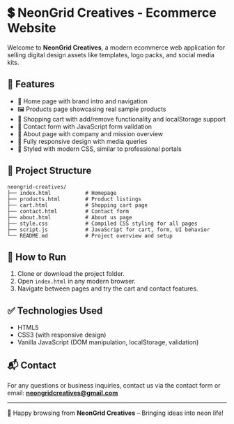 # 💲 NeonGrid Creatives - Ecommerce Website

Welcome to **NeonGrid Creatives**, a modern ecommerce web application for selling digital design assets like templates, logo packs, and social media kits.

## 🚀 Features

- 🔘 Home page with brand intro and navigation
- 🖼️ Products page showcasing real sample products
- 👝 Shopping cart with add/remove functionality and localStorage support
- 🧾 Contact form with JavaScript form validation
- 💁 About page with company and mission overview
- 📱 Fully responsive design with media queries
- 🎨 Styled with modern CSS, similar to professional portals

## 📁 Project Structure

```
neongrid-creatives/
├── index.html           # Homepage
├── products.html        # Product listings
├── cart.html            # Shopping cart page
├── contact.html         # Contact form
├── about.html           # About us page
├── style.css            # Compiled CSS styling for all pages
├── script.js            # JavaScript for cart, form, UI behavior
└── README.md            # Project overview and setup
```

## 💪 How to Run

1. Clone or download the project folder.
2. Open `index.html` in any modern browser.
3. Navigate between pages and try the cart and contact features.

## ✅ Technologies Used

- HTML5
- CSS3 (with responsive design)
- Vanilla JavaScript (DOM manipulation, localStorage, validation)

## 📬 Contact

For any questions or business inquiries, contact us via the contact form or email: **neongridcreatives@gmail.com**

---

🎉 Happy browsing from **NeonGrid Creatives** – Bringing ideas into neon life!
